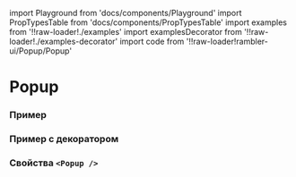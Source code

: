 import Playground from 'docs/components/Playground'
import PropTypesTable from 'docs/components/PropTypesTable'
import examples from '!!raw-loader!./examples'
import examplesDecorator from '!!raw-loader!./examples-decorator'
import code from '!!raw-loader!rambler-ui/Popup/Popup'

# Popup

### Пример
<Playground code={examples} />

### Пример с декоратором
<Playground code={examplesDecorator} />

### Свойства `<Popup />`
<PropTypesTable code={code} />
